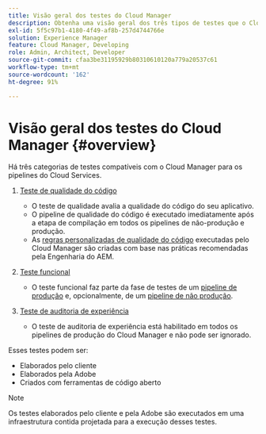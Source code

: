 ```yaml
---
title: Visão geral dos testes do Cloud Manager
description: Obtenha uma visão geral dos três tipos de testes que o Cloud Manager executa automaticamente para garantir a qualidade do seu código personalizado.
exl-id: 5f5c97b1-4180-4f49-af8b-257d4744766e
solution: Experience Manager
feature: Cloud Manager, Developing
role: Admin, Architect, Developer
source-git-commit: cfaa3be31195929b80310610120a779a20537c61
workflow-type: tm+mt
source-wordcount: '162'
ht-degree: 91%

---
```



# Visão geral dos testes do Cloud Manager {#overview}

Há três categorias de testes compatíveis com o Cloud Manager para os pipelines do Cloud Services.

1. [Teste de qualidade do código](/help/implementing/cloud-manager/code-quality-testing.md)

   * O teste de qualidade avalia a qualidade do código do seu aplicativo.
   * O pipeline de qualidade do código é executado imediatamente após a etapa de compilação em todos os pipelines de não-produção e produção.
   * As [regras personalizadas de qualidade do código](/help/implementing/cloud-manager/custom-code-quality-rules.md) executadas pelo Cloud Manager são criadas com base nas práticas recomendadas pela Engenharia do AEM.

1. [Teste funcional](/help/implementing/cloud-manager/functional-testing.md)

   * O teste funcional faz parte da fase de testes de um [pipeline de produção](/help/implementing/cloud-manager/configuring-pipelines/configuring-production-pipelines.md) e, opcionalmente, de um [pipeline de não produção](/help/implementing/cloud-manager/configuring-pipelines/configuring-non-production-pipelines.md).

1. [Teste de auditoria de experiência](/help/implementing/cloud-manager/experience-audit-dashboard.md)

   * O teste de auditoria de experiência está habilitado em todos os pipelines de produção do Cloud Manager e não pode ser ignorado.

Esses testes podem ser:

* Elaborados pelo cliente
* Elaborados pela Adobe
* Criados com ferramentas de código aberto

>[!NOTE]
>
> Os testes elaborados pelo cliente e pela Adobe são executados em uma infraestrutura contida projetada para a execução desses testes.
